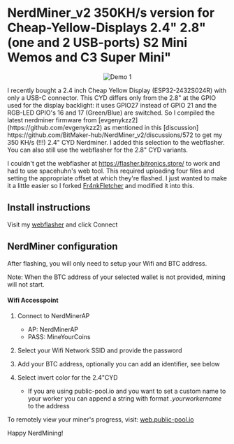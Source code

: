 # NerdMiner_v2 350KH/s version for Cheap-Yellow-Displays 2.4" 2.8" (one and 2 USB-ports) S2 Mini Wemos and C3 Super Mini"

<p align="center">
  <img src="https://github.com/jpduhen/NerdMiner_v2-Cheap-Yellow-Display/blob/main/img/nmv2.jpg" alt="Demo 1">
</p>
I recently bought a 2.4 inch Cheap Yellow Display (ESP32-2432S024R) with only a USB-C connector. This CYD differs only from the 2.8" at the GPIO used for the display backlight: it uses GPIO27 instead of GPIO 21 and the RGB-LED GPIO's 16 and 17 (Green/Blue) are switched. So I compiled the latest nerdminer firmware from [evgenykzz2](https://github.com/evgenykzz2) as mentioned in this [discussion] https://github.com/BitMaker-hub/NerdMiner_v2/discussions/572 to get my 350 KH/s (!!!) 2.4" CYD Nerdminer. I added this selection to the webflasher. You can also still use the webflasher for the 2.8" CYD variants. 

 
I couldn't get the webflasher at https://flasher.bitronics.store/ to work and had to use spacehuhn's web tool. This required uploading four files and setting the appropriate offset at which they're flashed. I just wanted to make it a little easier so I forked [Fr4nkFletcher](https://github.com/Fr4nkFletcher/NerdMiner_v2-Cheap-Yellow-Display) and modified it into this.  

## Install instructions

Visit my [webflasher](https://jpduhen.github.io/NerdMiner_v2-Cheap-Yellow-Display-2.4-and-2.8-single-and-double-USB/) and click Connect

## NerdMiner configuration

After flashing, you will only need to setup your Wifi and BTC address.

Note: When the BTC address of your selected wallet is not provided, mining will not start.

#### Wifi Accesspoint


1. Connect to NerdMinerAP
   - AP: NerdMinerAP
   - PASS: MineYourCoins
2. Select your Wifi Network SSID and provide the password
3. Add your BTC address, optionally you can add an identifier, see below
4. Select invert color for the 2.4"CYD

   - If you are using public-pool.io and you want to set a custom name to your worker you can append a string with format _.yourworkername_ to the address

To remotely view your miner's progress, visit: [web.public-pool.io](https://web.public-pool.io/#/)

Happy NerdMining!
